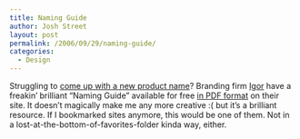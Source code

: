 ```yaml
---
title: Naming Guide
author: Josh Street
layout: post
permalink: /2006/09/29/naming-guide/
categories:
  - Design
---
```

Struggling to [come up with a new product name][1]? Branding firm [Igor][2] have a freakin&#8217; brilliant &#8220;Naming Guide&#8221; available for free [in PDF format][3] on their site. It doesn&#8217;t magically make me any more creative :( but it&#8217;s a brilliant resource. If I bookmarked sites anymore, this would be one of them. Not in a lost-at-the-bottom-of-favorites-folder kinda way, either.

 [1]: http://www.igorinternational.com/process/naming-guide-product-company-names.php
 [2]: http://www.igorinternational.com/
 [3]: http://www.igorinternational.com/process/igor-naming-guide.pdf